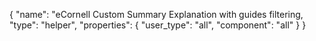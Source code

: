 {
  "name": "eCornell Custom Summary Explanation with guides filtering,
  "type": "helper",
  "properties": {
    "user_type": "all", 
    "component": "all"
  }
}
